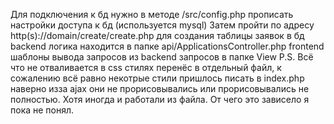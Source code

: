 Для подключения к бд нужно в методе /src/config.php прописать настройки доступа к бд (используется mysql)
Затем пройти по адресу http(s)://domain/create/create.php для создания таблицы заявок в бд
backend логика находится в папке api/ApplicationsController.php
frontend шаблоны вывода запросов из backend запросов в папке View
P.S. Всё что не отваливается в css стилях перенёс в отдельный файл, к сожалению всё равно некотрые стили пришлось писать в index.php наверно изза ajax они не прорисовывались или прорисовывались не полностью.  Хотя иногда и работали из файла. От чего это зависело я пока не понял. 